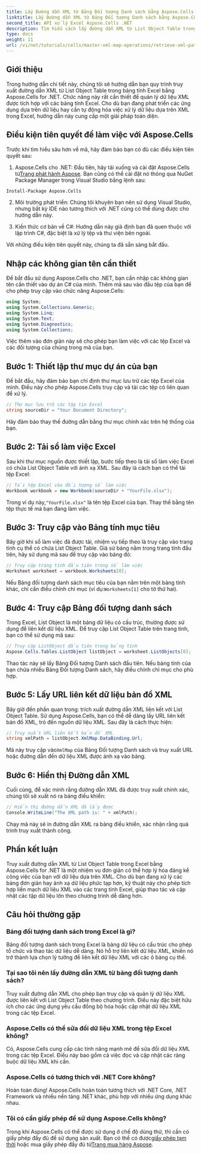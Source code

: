 ```yaml
---
title: Lấy Đường dẫn XML từ Bảng Đối tượng Danh sách bằng Aspose.Cells
linktitle: Lấy Đường dẫn XML từ Bảng Đối tượng Danh sách bằng Aspose.Cells
second_title: API xử lý Excel Aspose.Cells .NET
description: Tìm hiểu cách lấy đường dẫn XML từ List Object Table trong bảng tính Excel bằng Aspose.Cells cho .NET. Hướng dẫn toàn diện này bao gồm mọi bước.
type: docs
weight: 11
url: /vi/net/tutorials/cells/master-xml-map-operations/retrieve-xml-path-from-list-object-table/
---
```

## Giới thiệu

Trong hướng dẫn chi tiết này, chúng tôi sẽ hướng dẫn bạn quy trình truy xuất đường dẫn XML từ List Object Table trong bảng tính Excel bằng Aspose.Cells for .NET. Chức năng này rất cần thiết để quản lý dữ liệu XML được tích hợp với các bảng tính Excel. Cho dù bạn đang phát triển các ứng dụng dựa trên dữ liệu hay cần tự động hóa việc xử lý dữ liệu dựa trên XML trong Excel, hướng dẫn này cung cấp một giải pháp toàn diện.

## Điều kiện tiên quyết để làm việc với Aspose.Cells

Trước khi tìm hiểu sâu hơn về mã, hãy đảm bảo bạn có đủ các điều kiện tiên quyết sau:

1. Aspose.Cells cho .NET: Đầu tiên, hãy tải xuống và cài đặt Aspose.Cells từ[Trang phát hành Aspose](https://releases.aspose.com/cells/net/). Bạn cũng có thể cài đặt nó thông qua NuGet Package Manager trong Visual Studio bằng lệnh sau:
```bash
Install-Package Aspose.Cells
```

2. Môi trường phát triển: Chúng tôi khuyên bạn nên sử dụng Visual Studio, nhưng bất kỳ IDE nào tương thích với .NET cũng có thể dùng được cho hướng dẫn này.

3. Kiến thức cơ bản về C#: Hướng dẫn này giả định bạn đã quen thuộc với lập trình C#, đặc biệt là xử lý tệp và thư viện bên ngoài.

Với những điều kiện tiên quyết này, chúng ta đã sẵn sàng bắt đầu.

## Nhập các không gian tên cần thiết

Để bắt đầu sử dụng Aspose.Cells cho .NET, bạn cần nhập các không gian tên cần thiết vào dự án C# của mình. Thêm mã sau vào đầu tệp của bạn để cho phép truy cập vào chức năng Aspose.Cells:

```csharp
using System;
using System.Collections.Generic;
using System.Linq;
using System.Text;
using System.Diagnostics;
using System.Collections;
```

Việc thêm vào đơn giản này sẽ cho phép bạn làm việc với các tệp Excel và các đối tượng của chúng trong mã của bạn.

## Bước 1: Thiết lập thư mục dự án của bạn

Để bắt đầu, hãy đảm bảo bạn chỉ định thư mục lưu trữ các tệp Excel của mình. Điều này cho phép Aspose.Cells truy cập và tải các tệp có liên quan để xử lý.

```csharp
// Thư mục lưu trữ các tập tin Excel
string sourceDir = "Your Document Directory";
```

Hãy đảm bảo thay thế đường dẫn bằng thư mục chính xác trên hệ thống của bạn.

## Bước 2: Tải sổ làm việc Excel

Sau khi thư mục nguồn được thiết lập, bước tiếp theo là tải sổ làm việc Excel có chứa List Object Table với ánh xạ XML. Sau đây là cách bạn có thể tải tệp Excel:

```csharp
// Tải tệp Excel vào đối tượng sổ làm việc
Workbook workbook = new Workbook(sourceDir + "YourFile.xlsx");
```

 Trong ví dụ này,`"YourFile.xlsx"` là tên tệp Excel của bạn. Thay thế bằng tên tệp thực tế mà bạn đang làm việc.

## Bước 3: Truy cập vào Bảng tính mục tiêu

Bây giờ khi sổ làm việc đã được tải, nhiệm vụ tiếp theo là truy cập vào trang tính cụ thể có chứa List Object Table. Giả sử bảng nằm trong trang tính đầu tiên, hãy sử dụng mã sau để truy cập vào bảng đó:

```csharp
// Truy cập trang tính đầu tiên trong sổ làm việc
Worksheet worksheet = workbook.Worksheets[0];
```

Nếu Bảng đối tượng danh sách mục tiêu của bạn nằm trên một bảng tính khác, chỉ cần điều chỉnh chỉ mục (ví dụ:`Worksheets[1]` cho tờ thứ hai).

## Bước 4: Truy cập Bảng đối tượng danh sách

Trong Excel, List Object là một bảng dữ liệu có cấu trúc, thường được sử dụng để liên kết dữ liệu XML. Để truy cập List Object Table trên trang tính, bạn có thể sử dụng mã sau:

```csharp
// Truy cập ListObject đầu tiên trong bảng tính
Aspose.Cells.Tables.ListObject listObject = worksheet.ListObjects[0];
```

Thao tác này sẽ lấy Bảng Đối tượng Danh sách đầu tiên. Nếu bảng tính của bạn chứa nhiều Bảng Đối tượng Danh sách, hãy điều chỉnh chỉ mục cho phù hợp.

## Bước 5: Lấy URL liên kết dữ liệu bản đồ XML

Bây giờ đến phần quan trọng: trích xuất đường dẫn XML liên kết với List Object Table. Sử dụng Aspose.Cells, bạn có thể dễ dàng lấy URL liên kết bản đồ XML, trỏ đến nguồn dữ liệu XML. Sau đây là cách thực hiện:

```csharp
// Truy xuất URL liên kết bản đồ XML
string xmlPath = listObject.XmlMap.DataBinding.Url;
```

 Mã này truy cập vào`XmlMap` của Bảng Đối tượng Danh sách và truy xuất URL hoặc đường dẫn đến dữ liệu XML được ánh xạ vào bảng.

## Bước 6: Hiển thị Đường dẫn XML

Cuối cùng, để xác minh rằng đường dẫn XML đã được truy xuất chính xác, chúng tôi sẽ xuất nó ra bảng điều khiển:

```csharp
// Hiển thị đường dẫn XML đã lấy được
Console.WriteLine("The XML path is: " + xmlPath);
```

Chạy mã này sẽ in đường dẫn XML ra bảng điều khiển, xác nhận rằng quá trình truy xuất thành công.

## Phần kết luận

Truy xuất đường dẫn XML từ List Object Table trong Excel bằng Aspose.Cells for .NET là một nhiệm vụ đơn giản có thể hợp lý hóa đáng kể công việc của bạn với dữ liệu dựa trên XML. Cho dù bạn đang xử lý các bảng đơn giản hay ánh xạ dữ liệu phức tạp hơn, kỹ thuật này cho phép tích hợp liền mạch dữ liệu XML vào các trang tính Excel, giúp thao tác và cập nhật các tập dữ liệu lớn theo chương trình dễ dàng hơn.

## Câu hỏi thường gặp

### Bảng đối tượng danh sách trong Excel là gì?

Bảng đối tượng danh sách trong Excel là bảng dữ liệu có cấu trúc cho phép tổ chức và thao tác dữ liệu dễ dàng. Nó hỗ trợ liên kết dữ liệu XML, khiến nó trở thành lựa chọn lý tưởng để liên kết dữ liệu XML với các ô bảng cụ thể.

### Tại sao tôi nên lấy đường dẫn XML từ bảng đối tượng danh sách?

Truy xuất đường dẫn XML cho phép bạn truy cập và quản lý dữ liệu XML được liên kết với List Object Table theo chương trình. Điều này đặc biệt hữu ích cho các ứng dụng yêu cầu đồng bộ hóa hoặc cập nhật dữ liệu XML trong các tệp Excel.

### Aspose.Cells có thể sửa đổi dữ liệu XML trong tệp Excel không?

Có, Aspose.Cells cung cấp các tính năng mạnh mẽ để sửa đổi dữ liệu XML trong các tệp Excel. Điều này bao gồm cả việc đọc và cập nhật các ràng buộc dữ liệu XML khi cần.

### Aspose.Cells có tương thích với .NET Core không?

Hoàn toàn đúng! Aspose.Cells hoàn toàn tương thích với .NET Core, .NET Framework và nhiều nền tảng .NET khác, phù hợp với nhiều ứng dụng khác nhau.

### Tôi có cần giấy phép để sử dụng Aspose.Cells không?

 Trong khi Aspose.Cells có thể được sử dụng ở chế độ dùng thử, thì cần có giấy phép đầy đủ để sử dụng sản xuất. Bạn có thể có được[giấy phép tạm thời](https://purchase.aspose.com/temporary-license/) hoặc mua giấy phép đầy đủ từ[Trang mua hàng Aspose](https://purchase.aspose.com/buy).